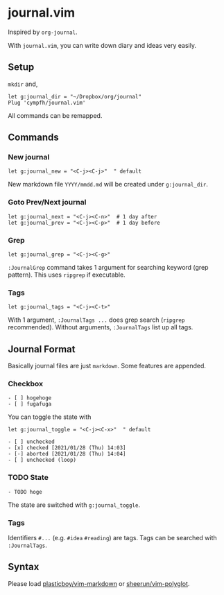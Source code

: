 # journal.vim

Inspired by `org-journal`.

With `journal.vim`, you can write down diary and ideas very easily.

## Setup

`mkdir` and,

```vim
let g:journal_dir = "~/Dropbox/org/journal"
Plug 'cympfh/journal.vim'
```

All commands can be remapped.

## Commands

### New journal

```vim
let g:journal_new = "<C-j><C-j>"  " default
```

New markdown file `YYYY/mmdd.md` will be created under `g:journal_dir`.

### Goto Prev/Next journal

```vim
let g:journal_next = "<C-j><C-n>"  # 1 day after
let g:journal_prev = "<C-j><C-p>"  # 1 day before
```

### Grep

```vim
let g:journal_grep = "<C-j><C-g>"
```

`:JournalGrep` command takes 1 argument for searching keyword (grep pattern).
This uses `ripgrep` if executable.

### Tags

```vim
let g:journal_tags = "<C-j><C-t>"
```

With 1 argument, `:JournalTags ...` does grep search (`ripgrep` recommended).
Without arguments, `:JournalTags` list up all tags.

## Journal Format

Basically journal files are just `markdown`.
Some features are appended.

### Checkbox

```
- [ ] hogehoge
- [ ] fugafuga
```

You can toggle the state with

```vim
let g:journal_toggle = "<C-j><C-x>"  " default
```

```
- [ ] unchecked
- [x] checked [2021/01/28 (Thu) 14:03]
- [-] aborted [2021/01/28 (Thu) 14:04]
- [ ] unchecked (loop)
```

### TODO State

```
- TODO hoge
```

The state are switched with `g:journal_toggle`.

### Tags

Identifiers `#...`  (e.g. `#idea` `#reading`) are tags.
Tags can be searched with `:JournalTags`.

## Syntax

Please load
[plasticboy/vim-markdown](https://github.com/plasticboy/vim-markdown) or
[sheerun/vim-polyglot](https://github.com/sheerun/vim-polyglot).
